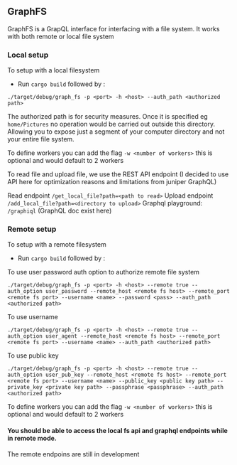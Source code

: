 ## GraphFS

GraphFS is a GrapQL interface for interfacing with a file system.   It works with both remote or local file system

### Local setup
To setup with a local filesystem
* Run `cargo build` followed by :

```
./target/debug/graph_fs -p <port> -h <host> --auth_path <authorized path>
```

The authorized path is for security measures. Once it is specified eg `home/Pictures` no operation would be carried out outside this directory. Allowing you to expose just a segment of your computer directory and not your entire file system.

To define workers you can add the flag `-w <number of workers>` this is optional and would default to 2 workers

To read file and upload file, we use the REST API endpoint (I decided to use API here for optimization reasons and limitations from juniper GraphQL)

Read endpoint `/get_local_file?path=<path to read>`
Upload endpoint `/add_local_file?path=<directory to upload>`
Graphql playground: `/graphiql` (GraphQL doc exist here)


### Remote setup
To setup with a remote filesystem

* Run `cargo build` followed by :

To use user password auth option to authorize remote file system
```
./target/debug/graph_fs -p <port> -h <host> --remote true --auth_option user_password --remote_host <remote fs host> --remote_port <remote fs port> --username <name> --password <pass> --auth_path <authorized path>
```

To use username
```
./target/debug/graph_fs -p <port> -h <host> --remote true --auth_option user_agent --remote_host <remote fs host> --remote_port <remote fs port> --username <name> --auth_path <authorized path>
```

To use public key
```
./target/debug/graph_fs -p <port> -h <host> --remote true --auth_option user_pub_key --remote_host <remote fs host> --remote_port <remote fs port> --username <name> --public_key <public key path> --private_key <private key path> --passphrase <passphrase> --auth_path <authorized path>
```
To define workers you can add the flag `-w <number of workers>` this is optional and would default to 2 workers

#### You should be able to access the local fs api and graphql endpoints while in remote mode.

The remote endpoins are still in development